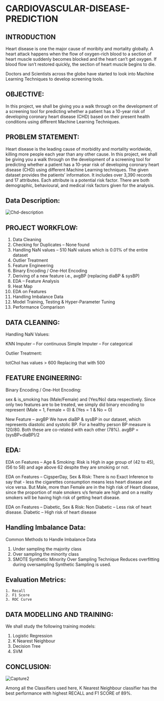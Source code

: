 # CARDIOVASCULAR-DISEASE-PREDICTION

## INTRODUCTION

Heart disease is one the major cause of moribity and mortality globally. A heart attack happens when the flow of oxygen-rich blood to a section of heart muscle suddenly becomes blocked and the heart can’t get oxygen. If blood flow isn’t restored quickly, the section of heart muscle begins to die.

Doctors and Scientists across the globe have started to look into Machine Learning Techniques to develop screening tools.

## OBJECTIVE:

In this project, we shall be giving you a walk through on the development of a screening tool for predicting whether a patient has a 10-year risk of developing coronary heart disease (CHD) based on their present health conditions using different Machine Learning Techniques.

## PROBLEM STATEMENT:

Heart disease is the leading cause of morbidity and mortality worldwide, killing more people each year than any other cause.
In this project, we shall be giving you a walk through on the development of a screening tool for predicting whether a patient has a 10-year risk of developing coronary heart disease (CHD) using different Machine Learning techniques.
The given dataset provides the patients’ information. It includes over 3,390 records and 17 attributes. Each attribute is a potential risk factor. There are both demographic, behavioural, and medical risk factors given for the analysis.

## Data Description: 

![Chd-description](https://user-images.githubusercontent.com/88664785/146651828-20d91fb7-1e48-47e3-a7cc-31ef015accec.PNG)

## PROJECT WORKFLOW:

1. Data Cleaning
2. Checking for Duplicates – None found
3. Handling NaN values – 510 NaN values which is 0.01% of the entire dataset
4. Outlier Treatment
5. Feature Engineering
6. Binary Encoding / One-Hot Encoding
7. Deriving of a new feature i.e., avgBP (replacing diaBP & sysBP)
8. EDA – Feature Analysis
9. Heat Map
10. EDA on Features
11. Handling Imbalance Data
12. Model Training, Testing & Hyper-Parameter Tuning
13. Performance Comparison

## DATA CLEANING:

Handling NaN Values:

 KNN Imputer – For continuous
 Simple Imputer – For categorical

Outlier Treatment:

 totChol has values > 600
 Replacing that with 500

## FEATURE ENGINEERING:

Binary Encoding / One-Hot Encoding:

 sex & is_smoking has (Male/Female) and (Yes/No) data respectively.
 Since only two features are to be treated, we simply did binary encoding to represent (Male = 1, Female = 0) & (Yes = 1 & No = 0)

 New Feature – avgBP
 We have diaBP & sysBP in our dataset, which represents diastolic and systolic BP.
 For a healthy person BP measure is 120/80.
 Both these are co-related with each other (78%).
 avgBP = (sysBP+diaBP)/2
 
 ## EDA:
 
 EDA on Features – Age & Smoking:
  Risk is High in age group of (42 to 45),(56 to 58) and age above 62 despite they are smoking or not.
 
 EDA on Features – CigsperDay, Sex & Risk:
  There is no Exact Inference to say that - less the cigarettes consumption means less heart disease and vice versa.
  But Male, more than Female are in the high risk of Heart disease, since the proportion of male smokers v/s female are high and on a reality smokers will be having high risk of   getting heart disease.
  
  EDA on Features – Diabetic, Sex & Risk:
   Non Diabetic – Less risk of heart disease.
   Diabetic – High risk of heart disease
   
  ## Handling Imbalance Data:
  
  Common Methods to Handle Imbalance Data
   1. Under sampling the majority class
   2. Over sampling the minority class
   3. SMOTE
      Synthetic Minority Over Sampling Technique Reduces overfitting during oversampling Synthetic Sampling is used.
      
   ## Evaluation Metrics:
    1. Recall
    2. F1 Score
    3. ROC Curve
    
    
## DATA MODELLING AND TRAINING:

 We shall study the following training models:
 
  1. Logistic Regression
  2. K Nearest Neighbour
  3. Decision Tree
  4. SVM

## CONCLUSION:

![Capture2](https://user-images.githubusercontent.com/88664785/146652256-fade4377-6823-46df-a080-b633999f1257.PNG)

Among all the Classifiers used here, K Nearest Neighbour classifier has the best performance with highest RECALL and F1 SCORE of 89%.
